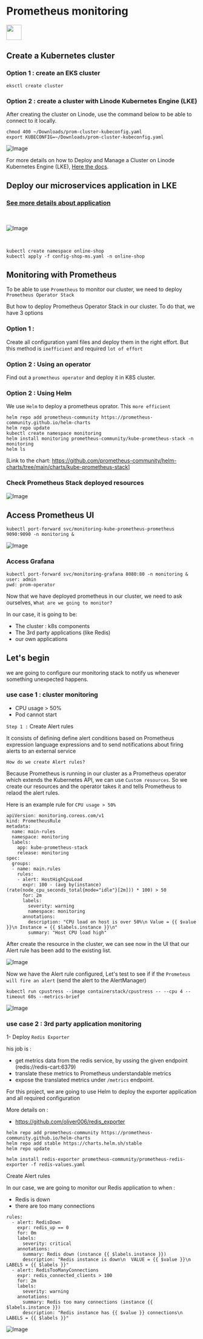 # Prometheus monitoring

<img width="40" src="images/prometheus.svg"/>

<br />

## Create a Kubernetes cluster

### Option 1 : create an EKS cluster 

```
eksctl create cluster
```

### Option 2 : create a cluster with Linode Kubernetes Engine (LKE)

After creating the cluster on Linode, use the command below to be able to connect to it locally. 

```
chmod 400 ~/Downloads/prom-cluster-kubeconfig.yaml
export KUBECONFIG=~/Downloads/prom-cluster-kubeconfig.yaml
```

![Image](/images/nodes.png "Clsuter setting on Linode")

For more details on how to Deploy and Manage a Cluster on Linode Kubernetes Engine (LKE), [Here the docs](https://www.linode.com/docs/guides/deploy-and-manage-a-cluster-with-linode-kubernetes-engine-a-tutorial/).

## Deploy our microservices application in LKE

### [See more details about application](https://github.com/hotiaDiallo/deploy-shop-microservices)

<br />

![Image](/images/shop-archi.png)

<br />

```
kubectl create namespace online-shop
kubectl apply -f config-shop-ms.yaml -n online-shop
```

## Monitoring with Prometheus

To be able to use `Prometheus` to monitor our cluster, we need to deploy `Prometheus Operator Stack` 

But how to deploy Prometheus Operator Stack in our cluster. To do that, we have 3 options

### Option 1 : 
Create all configuration yaml files and deploy them in the right effort. But this method is `inefficient` and required `lot of effort`

### Option 2 : Using an operator 
Find out a `prometheus operator` and deploy it in K8S cluster. 

### Option 2 : Using Helm
We use `Helm` to deploy a prometheus oprator. This `more efficient`

```
helm repo add prometheus-community https://prometheus-community.github.io/helm-charts
helm repo update
kubectl create namespace monitoring
helm install monitoring prometheus-community/kube-prometheus-stack -n monitoring
helm ls
```

[Link to the chart: https://github.com/prometheus-community/helm-charts/tree/main/charts/kube-prometheus-stack]

### Check Prometheus Stack deployed resources

![Image](/images/prom-stack.png)

## Access Prometheus UI

```
kubectl port-forward svc/monitoring-kube-prometheus-prometheus 9090:9090 -n monitoring &
```

![Image](/images/prom-UI.png)

### Access Grafana

```
kubectl port-forward svc/monitoring-grafana 8080:80 -n monitoring &
user: admin
pwd: prom-operator
```

Now that we have deployed prometheus in our cluster, we need to ask ourselves, `What are we going to monitor?`

In our case, it is going to be: 
- The cluster : k8s components 
- The 3rd party applications (like Redis)
- our own applications

## Let's begin 
we are going to configure our monitoring stack to notify us whenever something unexpected happens.  

### use case 1 : cluster monitoring
- CPU usage > 50%
- Pod cannot start

`Step 1 :` Create Alert rules 

It consists of defining define alert conditions based on Prometheus expression language expressions and to send notifications about firing alerts to an external service

`How do we create Alert rules?`

Because Prometheus is running in our cluster as a Prometheus operator which extends the Kubernetes API, we can use `Custom resources`. So we create our resources and the operator takes it and tells Prometheus to relaod the alert rules. 

Here is an example rule for `CPU usage > 50%`

```
apiVersion: monitoring.coreos.com/v1
kind: PrometheusRule
metadata:
  name: main-rules
  namespace: monitoring
  labels:
    app: kube-prometheus-stack 
    release: monitoring
spec:
  groups:
  - name: main.rules
    rules:
    - alert: HostHighCpuLoad
      expr: 100 - (avg by(instance) (rate(node_cpu_seconds_total{mode="idle"}[2m])) * 100) > 50
      for: 2m
      labels:
        severity: warning
        namespace: monitoring
      annotations:
        description: "CPU load on host is over 50%\n Value = {{ $value }}\n Instance = {{ $labels.instance }}\n"
        summary: "Host CPU load high"
```

After create the resource in the cluster, we can see now in the UI that our Alert rule has been add to the existing list. 

![Image](/images/cpu-usage.png)


Now we have the Alert rule configured, Let's test to see if if the `Prometeus will fire an alert` (send the alert to the AlertManager)

```
kubectl run cpustress --image containerstack/cpustress -- --cpu 4 --timeout 60s --metrics-brief
```

![Image](/images/cpu-stress-fired.png)

### use case 2 : 3rd party application monitoring

1- Deploy `Redis Exporter`

his job is : 
- get metrics data from the redis service, by ussing the given endpoint (redis://redis-cart:6379)
- translate these metrics to Prometheus understandable metrics 
- expose the translated metrics under `/metrics` endpoint. 

For this project, we are going to use Helm to deploy the exporter application and all required configuration

More details on :
- https://github.com/oliver006/redis_exporter

```
helm repo add prometheus-community https://prometheus-community.github.io/helm-charts
helm repo add stable https://charts.helm.sh/stable
helm repo update

helm install redis-exporter prometheus-community/prometheus-redis-exporter -f redis-values.yaml
```
Create Alert rules 

In our case, we are going to monitor our Redis application to when : 
- Redis is down 
- there are too many connections 

```
rules:
  - alert: RedisDown
    expr: redis_up == 0
    for: 0m
    labels:
      severity: critical
    annotations:
      summary: Redis down (instance {{ $labels.instance }})
      description: "Redis instance is down\n  VALUE = {{ $value }}\n  LABELS = {{ $labels }}"
  - alert: RedisTooManyConnections
    expr: redis_connected_clients > 100
    for: 2m
    labels:
      severity: warning
    annotations:
      summary: Redis too many connections (instance {{ $labels.instance }})
      description: "Redis instance has {{ $value }} connections\n LABELS = {{ $labels }}"
```
    
![Image](/images/redis-rules.png)
